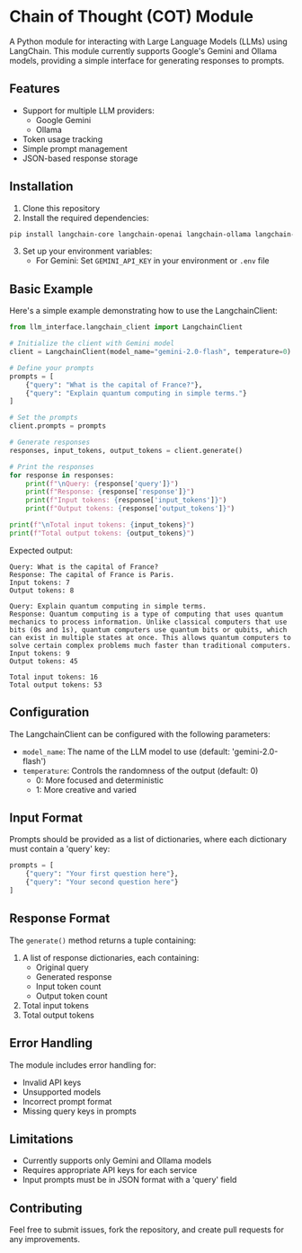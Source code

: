 # Chain of Thought (COT) Module

A Python module for interacting with Large Language Models (LLMs) using LangChain. This module currently supports Google's Gemini and Ollama models, providing a simple interface for generating responses to prompts.

## Features

- Support for multiple LLM providers:
  - Google Gemini
  - Ollama
- Token usage tracking
- Simple prompt management
- JSON-based response storage

## Installation

1. Clone this repository
2. Install the required dependencies:
```bash
pip install langchain-core langchain-openai langchain-ollama langchain-google-genai python-decouple
```

3. Set up your environment variables:
   - For Gemini: Set `GEMINI_API_KEY` in your environment or `.env` file

## Basic Example

Here's a simple example demonstrating how to use the LangchainClient:

```python
from llm_interface.langchain_client import LangchainClient

# Initialize the client with Gemini model
client = LangchainClient(model_name="gemini-2.0-flash", temperature=0)

# Define your prompts
prompts = [
    {"query": "What is the capital of France?"},
    {"query": "Explain quantum computing in simple terms."}
]

# Set the prompts
client.prompts = prompts

# Generate responses
responses, input_tokens, output_tokens = client.generate()

# Print the responses
for response in responses:
    print(f"\nQuery: {response['query']}")
    print(f"Response: {response['response']}")
    print(f"Input tokens: {response['input_tokens']}")
    print(f"Output tokens: {response['output_tokens']}")

print(f"\nTotal input tokens: {input_tokens}")
print(f"Total output tokens: {output_tokens}")
```

Expected output:
```
Query: What is the capital of France?
Response: The capital of France is Paris.
Input tokens: 7
Output tokens: 8

Query: Explain quantum computing in simple terms.
Response: Quantum computing is a type of computing that uses quantum mechanics to process information. Unlike classical computers that use bits (0s and 1s), quantum computers use quantum bits or qubits, which can exist in multiple states at once. This allows quantum computers to solve certain complex problems much faster than traditional computers.
Input tokens: 9
Output tokens: 45

Total input tokens: 16
Total output tokens: 53
```

## Configuration

The LangchainClient can be configured with the following parameters:

- `model_name`: The name of the LLM model to use (default: 'gemini-2.0-flash')
- `temperature`: Controls the randomness of the output (default: 0)
  - 0: More focused and deterministic
  - 1: More creative and varied

## Input Format

Prompts should be provided as a list of dictionaries, where each dictionary must contain a 'query' key:

```python
prompts = [
    {"query": "Your first question here"},
    {"query": "Your second question here"}
]
```

## Response Format

The `generate()` method returns a tuple containing:
1. A list of response dictionaries, each containing:
   - Original query
   - Generated response
   - Input token count
   - Output token count
2. Total input tokens
3. Total output tokens

## Error Handling

The module includes error handling for:
- Invalid API keys
- Unsupported models
- Incorrect prompt format
- Missing query keys in prompts

## Limitations

- Currently supports only Gemini and Ollama models
- Requires appropriate API keys for each service
- Input prompts must be in JSON format with a 'query' field

## Contributing

Feel free to submit issues, fork the repository, and create pull requests for any improvements.